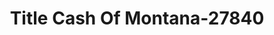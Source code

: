 ---
f_zip-code: 59044
f_state-code: MT
title: Title Cash Of Montana-27840
f_phone: 406-628-4166
f_city-only: Laurel
f_address: 407 East Main Street Laurel
f_location-unique-id: '27840'
slug: title-cash-of-montana-27840
updated-on: '2024-05-30T13:46:58.046Z'
created-on: '2024-05-30T13:36:59.803Z'
published-on: '2024-05-30T13:54:32.469Z'
f_city-state: cms/city/laurel-mt.md
f_company: cms/company/title-cash-of-montana.md
f_state: cms/state/montana.md
layout: '[payday-loan].html'
tags: payday-loan
---